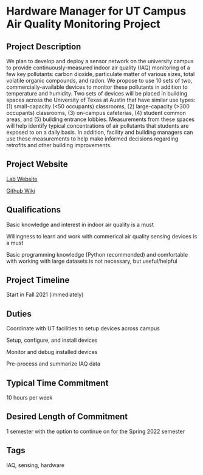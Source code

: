 # Hardware Manager for UT Campus Air Quality Monitoring Project

## Project Description

We plan to develop and deploy a sensor network on the university campus to provide continuously-measured indoor air quality (IAQ) monitoring of a few key pollutants: carbon dioxide, particulate matter of various sizes, total volatile organic compounds, and radon. We propose to use 10 sets of two, commercially-available devices to monitor these pollutants in addition to temperature and humidity. Two sets of devices will be placed in building spaces across the University of Texas at Austin that have similar use types: (1) small-capacity (<50 occupants) classrooms, (2) large-capacity (>300 occupants) classrooms, (3) on-campus cafeterias, (4) student common areas, and (5) building entrance lobbies. Measurements from these spaces will help identify typical concentrations of air pollutants that students are exposed to on a daily basis. In addition, facility and building managers can use these measurements to help make informed decisions regarding retrofits and other building improvements. 

## Project Website

[Lab Website ](https://nagy.caee.utexas.edu)

[Github Wiki](https://github.com/intelligent-environments-lab/bleed-orange-measure-iaq/wiki)

## Qualifications

Basic knowledge and interest in indoor air quality is a must

Willingness to learn and work with commerical air quality sensing devices is a must

Basic programming knowledge (Python recommended) and comfortable with working with large datasets is not necessary, but useful/helpful

## Project Timeline

Start in Fall 2021 (immediately)

## Duties

Coordinate with UT facilities to setup devices across campus

Setup, configure, and install devices

Monitor and debug installed devices

Pre-process and summarize IAQ data

## Typical Time Commitment

10 hours per week

## Desired Length of Commitment

1 semester with the option to continue on for the Spring 2022 semester

## Tags

IAQ, sensing, hardware

